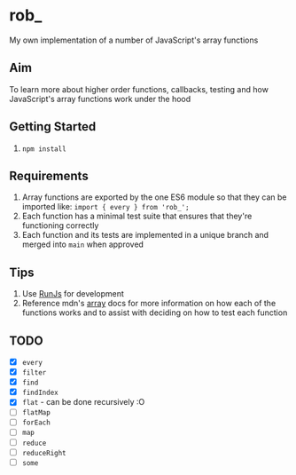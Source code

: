 # rob\_

My own implementation of a number of JavaScript's array functions

## Aim

To learn more about higher order functions, callbacks, testing and how JavaScript's array functions work under the hood

## Getting Started

1. `npm install`

## Requirements

1. Array functions are exported by the one ES6 module so that they can be imported like:
   `import { every } from 'rob_';`
1. Each function has a minimal test suite that ensures that they're functioning correctly
1. Each function and its tests are implemented in a unique branch and merged into `main` when approved

## Tips

1. Use [RunJs](https://runjs.dev/) for development
1. Reference mdn's [array](https://developer.mozilla.org/en-US/docs/Web/JavaScript/Reference/Global_Objects/Array#) docs for more information on how each of the functions works and to assist with deciding on how to test each function

## TODO

- [x] `every`
- [x] `filter`
- [x] `find`
- [x] `findIndex`
- [x] `flat` - can be done recursively :O
- [ ] `flatMap`
- [ ] `forEach`
- [ ] `map`
- [ ] `reduce`
- [ ] `reduceRight`
- [ ] `some`
